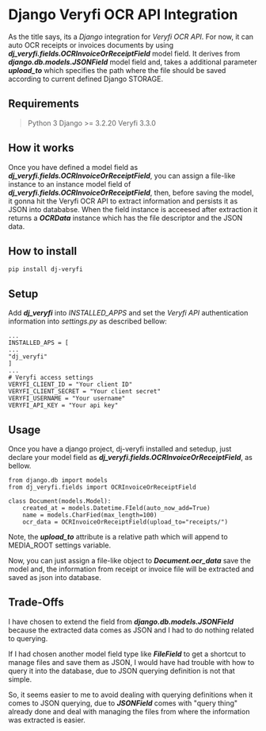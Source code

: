 
# Django Veryfi OCR API Integration

As the title says, its a *Django* integration for *Veryfi OCR API*.
For now, it can auto OCR receipts or invoices documents by using ***dj_veryfi.fields.OCRInvoiceOrReceiptField*** model field. It derives from ***django.db.models.JSONField*** model field and, takes a additional parameter ***upload_to*** which specifies the path where the file should be saved according to current defined Django STORAGE.

## Requirements

> Python 3
> Django >= 3.2.20 
> Veryfi 3.3.0

## How it works
Once you have defined a model field as ***dj_veryfi.fields.OCRInvoiceOrReceiptField***, you can assign a file-like instance to an instance model field of ***dj_veryfi.fields.OCRInvoiceOrReceiptField***, then, before saving the model, it gonna hit the Veryfi OCR API to extract information and persists it as JSON into datababse.
When the field instance is acceesed after extraction it returns a ***OCRData*** instance which has the file descriptor and the JSON data.

## How to install

    pip install dj-veryfi

## Setup
Add ***dj_veryfi*** into *INSTALLED_APPS* and set the *Veryfi API* authentication information into *settings.py* as described bellow:
		
    ...
    INSTALLED_APS = [
    ...
    "dj_veryfi"
    ]
    ...
    # Veryfi access settings
    VERYFI_CLIENT_ID = "Your client ID"
    VERYFI_CLIENT_SECRET = "Your client secret"
    VERYFI_USERNAME = "Your username"
    VERYFI_API_KEY = "Your api key"


## Usage
Once you have a django project, dj-veryfi installed and setedup, just declare your model field as ***dj_veryfi.fields.OCRInvoiceOrReceiptField***, as bellow.
   
    from django.db import models
    from dj_veryfi.fields import OCRInvoiceOrReceiptField
    
    class Document(models.Model):
        created_at = models.Datetime.FIeld(auto_now_add=True)
        name = models.CharFied(max_length=100)
        ocr_data = OCRInvoiceOrReceiptField(upload_to="receipts/") 

Note, the ***upload_to*** attribute is a relative path which will append to MEDIA_ROOT settings variable.

Now, you can just assign a file-like object to ***Document.ocr_data*** save the model and, the information from receipt or invoice file will be extracted and saved as json into database.

## Trade-Offs
I have chosen to extend the field from ***django.db.models.JSONField*** because the extracted data comes as JSON and I had to do nothing related to querying. 

If I had chosen another model field type like ***FileField*** to get a shortcut to manage files and save them as JSON, I would have had trouble with how to query it into the database, due to JSON querying definition is not that simple.

So, it seems easier to me to avoid dealing with querying definitions when it comes to JSON querying, due to ***JSONField*** comes with "query thing" already done and deal with managing the files from where the information was extracted is easier. 



 
